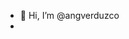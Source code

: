 - 👋 Hi, I’m @angverduzco
-
<!---
angverduzco/angverduzco is a ✨ special ✨ repository because its `README.md` (this file) appears on your GitHub profile.
You can click the Preview link to take a look at your changes.
--->
